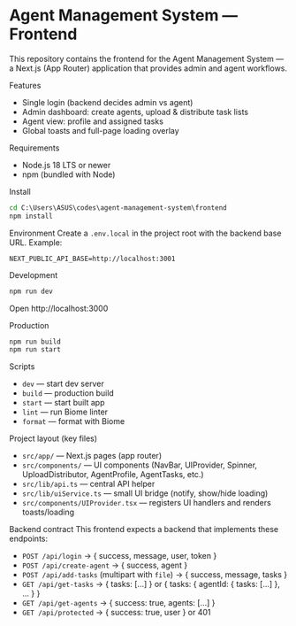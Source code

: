 # Agent Management System — Frontend

This repository contains the frontend for the Agent Management System — a Next.js (App Router) application that provides admin and agent workflows.

Features
- Single login (backend decides admin vs agent)
- Admin dashboard: create agents, upload & distribute task lists
- Agent view: profile and assigned tasks
- Global toasts and full-page loading overlay

Requirements
- Node.js 18 LTS or newer
- npm (bundled with Node)

Install
```cmd
cd C:\Users\ASUS\codes\agent-management-system\frontend
npm install
```

Environment
Create a `.env.local` in the project root with the backend base URL. Example:
```
NEXT_PUBLIC_API_BASE=http://localhost:3001
```

Development
```cmd
npm run dev
```
Open http://localhost:3000

Production
```cmd
npm run build
npm run start
```

Scripts
- `dev` — start dev server
- `build` — production build
- `start` — start built app
- `lint` — run Biome linter
- `format` — format with Biome

Project layout (key files)
- `src/app/` — Next.js pages (app router)
- `src/components/` — UI components (NavBar, UIProvider, Spinner, UploadDistributor, AgentProfile, AgentTasks, etc.)
- `src/lib/api.ts` — central API helper
- `src/lib/uiService.ts` — small UI bridge (notify, show/hide loading)
- `src/components/UIProvider.tsx` — registers UI handlers and renders toasts/loading

Backend contract
This frontend expects a backend that implements these endpoints:
- `POST /api/login` -> { success, message, user, token }
- `POST /api/create-agent` -> { success, agent }
- `POST /api/add-tasks` (multipart with `file`) -> { success, message, tasks }
- `GET /api/get-tasks` -> { tasks: [...] } or { tasks: { agentId: { tasks: [...] }, ... } }
- `GET /api/get-agents` -> { success: true, agents: [...] }
- `GET /api/protected` -> { success: true, user } or 401
